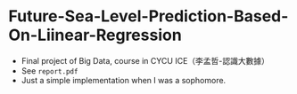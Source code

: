 # Future-Sea-Level-Prediction-Based-On-Liinear-Regression
- Final project of Big Data, course in CYCU ICE（李孟哲-認識大數據）
- See ```report.pdf```
- Just a simple implementation when I was a sophomore.